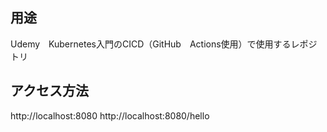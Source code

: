 ## 用途
Udemy　Kubernetes入門のCICD（GitHub　Actions使用）で使用するレポジトリ

## アクセス方法

http://localhost:8080
http://localhost:8080/hello